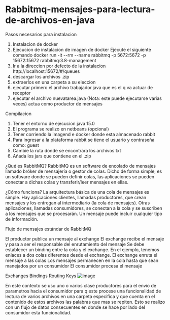 # Rabbitmq-mensajes-para-lectura-de-archivos-en-java

Pasos necesarios para instalacion
1. Instalacion de docker
2. Ejecucion de instalacion de imagen de docker
Ejecute el siguiente comando   docker run -it --rm --name rabbitmq -p 5672:5672 -p 15672:15672 rabbitmq:3.8-management
4. Ir a la direccion por defecto de la instalacion   http://localhost:15672/#/queues
5. descargar los archivos .zip
6. extraerlos en una carpeta a su eleccion
7. ejecutar primero el archivo trabajador.java que es el q va actuar de receptor
8. ejecutar el archivo nuevatarea.java (Nota:  este puede ejecutarse varias veces) actua como productor de mensajes

Compilacion
1. Tener el entorno de ejecucion java 15.0
2. El programa se realizo en netbeans (opcional)
3. Tener corriendo la imagend e docker donde esta almacenado rabbit
4. Para ingresar a la plataforma rabbit se tiene el usuario y contraseña como: guest
5. Cambie la ruta donde se encontrara los archivos txt
6. Añada los jars que contiene en el .zip

¿Qué es RabbitMQ?
RabbitMQ es un software de encolado de mensajes llamado bróker de mensajería o gestor de colas. Dicho de forma simple, es un software donde se pueden definir colas, las aplicaciones se pueden conectar a dichas colas y transferir/leer mensajes en ellas.

¿Cómo funciona?
La arquitectura básica de una cola de mensajes es simple. Hay aplicaciones clientes, llamadas productores, que crean mensajes y los entregan al intermediario (la cola de mensajes). Otras aplicaciones, llamadas consumidores, se conectan a la cola y se suscriben a los mensajes que se procesarán. Un mensaje puede incluir cualquier tipo de información.

Flujo de mensajes estándar de RabbitMQ

El productor publica un mensaje al exchange
El exchange recibe el mensaje y pasa a ser el responsable del enrutamiento del mensaje
Se debe establecer un binding entre la cola y el exchange. En el ejemplo, tenemos enlaces a dos colas diferentes desde el exchange. El exchange enruta el mensaje a las colas
Los mensajes permanecen en la cola hasta que sean manejados por un consumidor
El consumidor procesa el mensaje
 

Exchanges Bindings Routing Keys
![image](https://user-images.githubusercontent.com/63478476/153789193-3413f0c6-fc1f-4db0-b8d7-cf0e1849ac8a.png)

En este contexto se uso uno o varios clase productores para el envio de parametros hacia el consumidor para q este procese una funcionalidad de lectura de varios archivos en una carpeta especifica y que cuenta en el contenido de estos archivos las palabras que mas se repiten.
Esto se realizo con un flujo de datos consecuentes en donde se hace por lado del consumidor esta funcionalidad.
